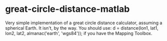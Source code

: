 # great-circle-distance-matlab
Very simple implementation of a great circle distance calculator, assuming a spherical Earth. It isn't, by the way. You should use: d = distance(lon1, lat1, lon2, lat2, almanac('earth', 'wgs84')); if you have the Mapping Toolbox.
